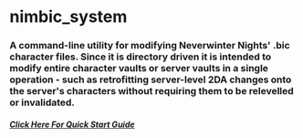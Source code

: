 # nimbic_system

### A command-line utility for modifying Neverwinter Nights' .bic character files. Since it is directory driven it is intended to modify entire character vaults or server vaults in a single operation - such as retrofitting server-level 2DA changes onto the server's characters without requiring them to be relevelled or invalidated.

##### [Click Here For Quick Start Guide](https://github.com/darkewaffle/nimbic_system/blob/main/QUICKSTART.md)


